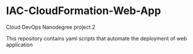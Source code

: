# IAC-CloudFormation-Web-App
Cloud DevOps Nanodegree project 2



This repository contains yaml scripts that automate the deployment of web application
